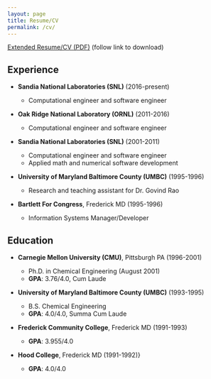 ```yaml
---
layout: page
title: Resume/CV
permalink: /cv/
---
```


[Extended Resume/CV (PDF)](bartlett_roscoe_a_cv.pdf) (follow link to download)

[//]: # (I don't add the cv/ in the above link)
[//]: # (because we are already in the cv/ directory)
[//]: # (given the above permalink: /cv/)

## Experience

* **Sandia National Laboratories (SNL)** (2016-present)
  * Computational engineer and software engineer

* **Oak Ridge National Laboratory (ORNL)** (2011-2016)
  * Computational engineer and software engineer

* **Sandia National Laboratories (SNL)** (2001-2011)
  * Computational engineer and software engineer
  * Applied math and numerical software development

* **University of Maryland Baltimore County (UMBC)** (1995-1996)
  * Research and teaching assistant for Dr. Govind Rao

* **Bartlett For Congress**, Frederick MD (1995-1996)
  * Information Systems Manager/Developer

## Education

* **Carnegie Mellon University (CMU)**, Pittsburgh PA (1996-2001)
  * Ph.D. in Chemical Engineering (August 2001)
  * **GPA**: 3.76/4.0, Cum Laude

* **University of Maryland Baltimore County (UMBC)** (1993-1995)
  * B.S. Chemical Engineering
  * **GPA**: 4.0/4.0, Summa Cum Laude

* **Frederick Community College**, Frederick MD (1991-1993)
  * **GPA**: 3.955/4.0

* **Hood College**, Frederick MD (1991-1992)}
  * **GPA**: 4.0/4.0
